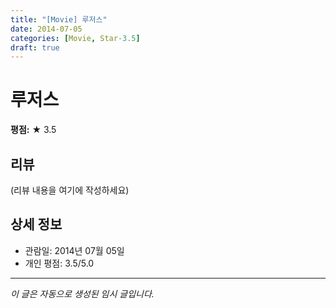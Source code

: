 ```yaml
---
title: "[Movie] 루저스"
date: 2014-07-05
categories: [Movie, Star-3.5]
draft: true
---
```


# 루저스

**평점:** ★ 3.5

## 리뷰

(리뷰 내용을 여기에 작성하세요)

## 상세 정보

- 관람일: 2014년 07월 05일
- 개인 평점: 3.5/5.0

---

*이 글은 자동으로 생성된 임시 글입니다.*

